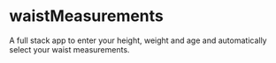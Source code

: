 # waistMeasurements
A full stack app to enter your height, weight and age and automatically select your waist measurements.
